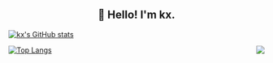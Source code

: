 <h2 align="center">👋 Hello! I'm kx.</h2>

<!--
**kxshu/kxshu** is a ✨ _special_ ✨ repository because its `README.md` (this file) appears on your GitHub profile.

Here are some ideas to get you started:

- 🔭 I’m currently working on ...
- 🌱 I’m currently learning ...
- 👯 I’m looking to collaborate on ...
- 🤔 I’m looking for help with ...
- 💬 Ask me about ...
- 📫 How to reach me: ...
- 😄 Pronouns: ...
- ⚡ Fun fact: ...
-->

[![kx's GitHub stats](https://github-readme-stats.vercel.app/api?username=kxshu&show_icons=true&theme=radical)](https://github.com/kxshu/kxshu)


<summary>

<a href="https://github.com/kxshu/kxshu">
    <img align="right" src="https://github-readme-stats.vercel.app/api/wakatime?username=kx">
</a>

[![Top Langs](https://github-readme-stats.vercel.app/api/top-langs/?username=kxshu&layout=compact)](https://github.com/kxshu/kxshu)

</summary>


<!--START_SECTION:waka-->
<!--END_SECTION:waka-->
